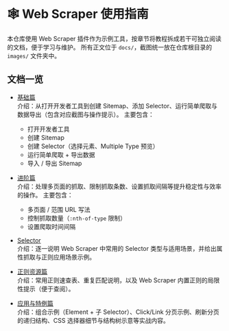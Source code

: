 # 🕸️ Web Scraper 使用指南

本仓库使用 Web Scraper 插件作为示例工具，按章节将教程拆成若干可独立阅读的文档，便于学习与维护。
所有正文位于 `docs/`，截图统一放在仓库根目录的 `images/` 文件夹中。

## 文档一览

- [基础篇](docs/basic.md)  
  介绍：从打开开发者工具到创建 Sitemap、添加 Selector、运行简单爬取与数据导出（包含对应截图与操作提示）。
  主要包含：
  - 打开开发者工具
  - 创建 Sitemap
  - 创建 Selector（选择元素、Multiple Type 预览）
  - 运行简单爬取 + 导出数据
  - 导入 / 导出 Sitemap

- [进阶篇](docs/advanced.md)  
  介绍：处理多页面的抓取、限制抓取条数、设置抓取间隔等提升稳定性与效率的操作。
  主要包含：
  - 多页面 / 范围 URL 写法
  - 控制抓取数量（`:nth-of-type` 限制）
  - 设置爬取时间间隔

- [Selector](docs/selector.md)  
  介绍：逐一说明 Web Scraper 中常用的 Selector 类型与适用场景，并给出属性抓取与正则应用场景示例。

- [正则资源篇](docs/regex.md)  
  介绍：常用正则速查表、重复匹配说明，以及 Web Scraper 内置正则的局限性提示（便于查阅）。

- [应用与特例篇](docs/examples.md)  
  介绍：组合示例（Element + 子 Selector）、Click/Link 分页示例、刷新分页的递归结构、CSS 选择器细节与结构树示意等实战内容。
